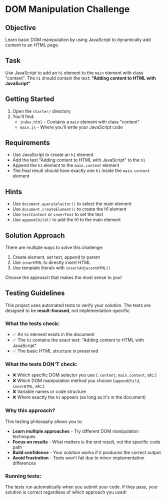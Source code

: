 # DOM Manipulation Challenge

## Objective

Learn basic DOM manipulation by using JavaScript to dynamically add content to an HTML page.

## Task

Use JavaScript to add an `h1` element to the `main` element with class "content". The `h1` should contain the text: **"Adding content to HTML with JavaScript"**

## Getting Started

1. Open the `starter/` directory
2. You'll find:
   - `index.html` - Contains a `main` element with class "content"
   - `main.js` - Where you'll write your JavaScript code

## Requirements

- Use JavaScript to create an `h1` element
- Add the text "Adding content to HTML with JavaScript" to the `h1`
- Append the `h1` element to the `main.content` element
- The final result should have exactly one `h1` inside the `main.content` element

## Hints

- Use `document.querySelector()` to select the main element
- Use `document.createElement()` to create the h1 element
- Use `textContent` or `innerText` to set the text
- Use `appendChild()` to add the h1 to the main element

## Solution Approach

There are multiple ways to solve this challenge:
1. Create element, set text, append to parent
2. Use `innerHTML` to directly insert HTML
3. Use template literals with `insertAdjacentHTML()`

Choose the approach that makes the most sense to you!

## Testing Guidelines

This project uses automated tests to verify your solution. The tests are designed to be **result-focused**, not implementation-specific.

### What the tests check:
- ✅ An `h1` element exists in the document
- ✅ The `h1` contains the exact text: "Adding content to HTML with JavaScript"
- ✅ The basic HTML structure is preserved

### What the tests DON'T check:
- ❌ Which specific DOM selector you use (`.content`, `main.content`, etc.)
- ❌ Which DOM manipulation method you choose (`appendChild`, `innerHTML`, etc.)
- ❌ Variable names or code structure
- ❌ Where exactly the `h1` appears (as long as it's in the document)

### Why this approach?
This testing philosophy allows you to:
- **Learn multiple approaches** - Try different DOM manipulation techniques
- **Focus on results** - What matters is the end result, not the specific code path
- **Build confidence** - Your solution works if it produces the correct output
- **Avoid frustration** - Tests won't fail due to minor implementation differences

### Running tests:
The tests run automatically when you submit your code. If they pass, your solution is correct regardless of which approach you used!